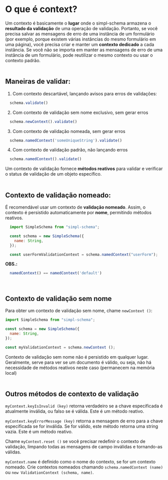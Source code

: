 # O que é context?

Um contexto é basicamente o **lugar** onde o simpl-schema armazena o **resultado da validação** de uma operação de validação. Portanto, se você precisa salvar as mensagens de erro de uma instância de um formulário (por exemplo, porque existem várias instâncias do mesmo formulário em uma página), você precisa criar e manter um **contexto dedicado** a cada instância. Se você não se importa em manter as mensagens de erro de uma instância de um formulário, pode reutilizar o mesmo contexto ou usar o contexto padrão.
<br/><br/>

## Maneiras de validar: 

1. Com contexto descartável, lançando avisos para erros de validações:

```js
  schema.validate()
```

2. Com contexto de validação sem nome exclusivo, sem gerar erros

```js
  schema.newContext().validate()
```

3. Com contexto de validação nomeada, sem gerar erros

```js
  schema.namedContext('someUniqueString').validate()
```

4. Com contexto de validação padrão, não lançando erros

```js
  schema.namedContext().validate()
```

Um contexto de validação fornece **métodos reativos** para validar e verificar o status de validação de um objeto específico.
<br/><br/>

## Contexto de validação nomeado:

É recomendável usar um contexto de **validação nomeado**. Assim, o contexto é persistido automaticamente por **nome**, permitindo métodos reativos.

```js
  import SimpleSchema from "simpl-schema";

  const schema = new SimpleSchema({
    name: String,
  });

  const userFormValidationContext = schema.namedContext("userForm");
```

**OBS.:** 
```js 
  namedContext() == namedContext('default')
```
<br/>

## Contexto de validação sem nome

Para obter um contexto de validação sem nome, chame `newContext ()`:

```js
import SimpleSchema from "simpl-schema";

const schema = new SimpleSchema({
  name: String,
});

const myValidationContext = schema.newContext ();
```

Contexto de validação sem nome não é persistido em qualquer lugar. Geralmente, serve para ver se um documento é válido, ou seja, não há necessidade de métodos reativos neste caso (permanecem na memória local)
<br/><br/>


## Outros métodos de contexto de validação 

`myContext.keyIsInvalid (key)` retorna verdadeiro se a chave especificada é atualmente 
inválida, ou falso se é válida. Este é um método reativo. 

`myContext.keyErrorMessage (key)` retorna a mensagem de erro para a 
chave especificada se for inválida. Se for válido, este método retorna uma string vazia. Este 
é um método reativo. 

Chame `myContext.reset ()` se você precisar redefinir o contexto de validação, limpando todas as mensagens de campo inválidas e tornando-as válidas. 

`myContext.name` é definido como o nome do contexto, se for um contexto nomeado. Crie contextos nomeados chamando `schema.namedContext (name)` ou `new ValidationContext (schema, name)`. 
